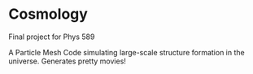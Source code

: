 # Cosmology
Final project for Phys 589 

A Particle Mesh Code simulating large-scale structure formation in the universe. Generates pretty movies!
